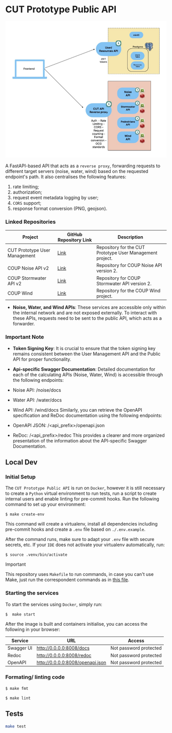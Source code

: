 # CUT Prototype Public API

!["CUT Prototype Architecture"](.documentation/cut-architecture.jpg "CUT Prototype Architecture")

A FastAPI-based API that acts as a `reverse proxy`, forwarding requests to different target servers (noise, water, wind) based on the requested endpoint's path. It also centralises the following features:
1) rate limiting; 
2) authorization; 
3) request event metadata logging by user;
4) `CORS` support;
5) response format conversion (PNG, geojson).


### Linked Repositories

| Project                                     | GitHub Repository Link                                   | Description                                                |
|---------------------------------------------|----------------------------------------------------------|------------------------------------------------------------|
| CUT Prototype User Management               | [Link](https://github.com/digitalcityscience/CUT_Prototype_UserManagement) | Repository for the CUT Prototype User Management project.   |
| COUP Noise API v2                           | [Link](https://github.com/digitalcityscience/COUP-noise-api-v2) | Repository for COUP Noise API version 2.                    |
| COUP Stormwater API v2                      | [Link](https://github.com/digitalcityscience/COUP-stormwater-api-v2-) | Repository for COUP Stormwater API version 2.               |
| COUP Wind                                   | [Link](https://github.com/digitalcityscience/COUP-wind)    | Repository for the COUP Wind project.                       |


- **Noise, Water, and Wind APIs**: These services are accessible only within the internal network and are not exposed externally. To interact with these APIs, requests need to be sent to the public API, which acts as a forwarder.

### Important Note

- **Token Signing Key**: It is crucial to ensure that the token signing key remains consistent between the User Management API and the Public API for proper functionality.

- **Api-specific Swagger Documentation**: Detailed documentation for each of the calculating APIs (Noise, Water, Wind) is accessible through the following endpoints:
- Noise API: /noise/docs
- Water API: /water/docs
- Wind API: /wind/docs
Similarly, you can retrieve the OpenAPI specification and ReDoc documentation using the following endpoints:
- OpenAPI JSON: /<api_prefix>/openapi.json
- ReDoc: /<api_prefix>/redoc
This provides a clearer and more organized presentation of the information about the API-specific Swagger Documentation.


## Local Dev

### Initial Setup

The `CUT Prototype Public API` is run on `Docker`, however it is still necessary to create a `Python` virtual environment to run tests, run a script to create internal users and enable linting for pre-commit hooks. Run the following command to set up your environment: 


```
$ make create-env
```

This command will create a virtualenv, install all dependencies including pre-commit hooks and create a `.env` file based on `./.env.example`. 

After the command runs, make sure to adapt your `.env` file with secure secrets, etc.  If your `IDE` does not activate your virtualenv automatically, run: 

```
$ source .venv/bin/activate
```

> [!IMPORTANT]
> This repository uses `Makefile` to run commands, in case you can't use Make, just run the correspondent commands as in [this file](./Makefile).


### Starting the services 

To start the services using `Docker`, simply run: 

```
$  make start
```

After the image is built and containers initialise, you can access the following in your browser: 

| Service    | URL                                | Access                                      |
|------------|------------------------------------|---------------------------------------------|
| Swagger UI | http://0.0.0.0:8008/docs           | Not password protected                       |
| Redoc      | http://0.0.0.0:8008/redoc          | Not password protected                       |
| OpenAPI    | http://0.0.0.0:8008/openapi.json   | Not password protected                       |


### Formating/ linting code

```
$ make fmt
```

```
$ make lint
```


## Tests 

```bash
make test
```